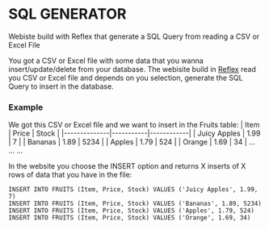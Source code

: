 # SQL GENERATOR
Webiste build with Reflex that generate a SQL Query from reading a CSV or Excel File

You got a CSV or Excel file with some data that you wanna insert/update/delete from your database. The webisite build in [Reflex](https://reflex.dev) read you CSV or Excel file and depends on you selection, generate the SQL Query to insert in the database.

### Example
We got this CSV or Excel file and we want to insert in the Fruits table:
| Item         | Price     | Stock      |
|--------------|-----------|------------|
| Juicy Apples | 1.99      | 7          |
| Bananas      | 1.89      | 5234       |
| Apples       | 1.79      | 524        |
| Orange       | 1.69      | 34         |
      ...           ...          ...

In the website you choose the INSERT option and returns X inserts of X rows of data that you have in the file:
```
INSERT INTO FRUITS (Item, Price, Stock) VALUES ('Juicy Apples', 1.99, 7)
INSERT INTO FRUITS (Item, Price, Stock) VALUES ('Bananas', 1.89, 5234)
INSERT INTO FRUITS (Item, Price, Stock) VALUES ('Apples', 1.79, 524)
INSERT INTO FRUITS (Item, Price, Stock) VALUES ('Orange', 1.69, 34)
```

